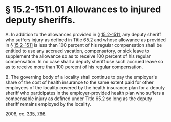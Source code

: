 # § 15.2-1511.01 Allowances to injured deputy sheriffs.

<p>A. In addition to the allowances provided in § <a href='http://law.lis.virginia.gov/vacode/15.2-1511/'>15.2-1511</a>, any deputy sheriff who suffers injury as defined in Title 65.2 and whose allowance as provided in § <a href='http://law.lis.virginia.gov/vacode/15.2-1511/'>15.2-1511</a> is less than 100 percent of his regular compensation shall be entitled to use any accrued vacation, compensatory, or sick leave to supplement the allowance so as to receive 100 percent of his regular compensation. In no case shall a deputy sheriff use such accrued leave so as to receive more than 100 percent of his regular compensation.</p><p>B. The governing body of a locality shall continue to pay the employer's share of the cost of health insurance to the same extent paid for other employees of the locality covered by the health insurance plan for a deputy sheriff who participates in the employer-provided health plan who suffers a compensable injury as defined under Title 65.2 so long as the deputy sheriff remains employed by the locality.</p><p>2008, cc. <a href='http://lis.virginia.gov/cgi-bin/legp604.exe?081+ful+CHAP0335'>335</a>, <a href='http://lis.virginia.gov/cgi-bin/legp604.exe?081+ful+CHAP0766'>766</a>.</p>